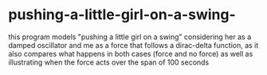 # pushing-a-little-girl-on-a-swing-
this program models "pushing a little girl on a swing" considering her as a damped oscillator and me as a force that follows a dirac-delta function, as it also compares what happens in both cases (force and no force) as well as illustrating when the force acts  over the span of 100 seconds
